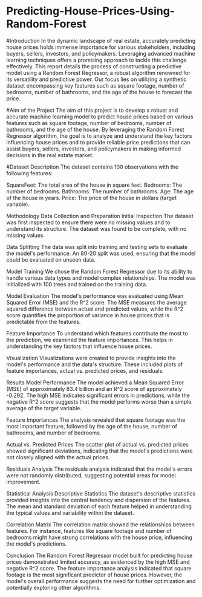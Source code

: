 # Predicting-House-Prices-Using-Random-Forest

#Introduction
In the dynamic landscape of real estate, accurately predicting house prices holds immense importance for various stakeholders, including buyers, sellers, investors, and policymakers. Leveraging advanced machine learning techniques offers a promising approach to tackle this challenge effectively. This report details the process of constructing a predictive model using a Random Forest Regressor, a robust algorithm renowned for its versatility and predictive power. Our focus lies on utilizing a synthetic dataset encompassing key features such as square footage, number of bedrooms, number of bathrooms, and the age of the house to forecast the price.

#Aim of the Project
The aim of this project is to develop a robust and accurate machine learning model to predict house prices based on various features such as square footage, number of bedrooms, number of bathrooms, and the age of the house. By leveraging the Random Forest Regressor algorithm, the goal is to analyze and understand the key factors influencing house prices and to provide reliable price predictions that can assist buyers, sellers, investors, and policymakers in making informed decisions in the real estate market.

#Dataset Description
The dataset contains 100 observations with the following features:

SquareFeet: The total area of the house in square feet.
Bedrooms: The number of bedrooms.
Bathrooms: The number of bathrooms.
Age: The age of the house in years.
Price: The price of the house in dollars (target variable).

Methodology
Data Collection and Preparation
Initial Inspection
The dataset was first inspected to ensure there were no missing values and to understand its structure. The dataset was found to be complete, with no missing values.

Data Splitting
The data was split into training and testing sets to evaluate the model's performance. An 80-20 split was used, ensuring that the model could be evaluated on unseen data.

Model Training
We chose the Random Forest Regressor due to its ability to handle various data types and model complex relationships. The model was initialized with 100 trees and trained on the training data.

Model Evaluation
The model's performance was evaluated using Mean Squared Error (MSE) and the R^2 score. The MSE measures the average squared difference between actual and predicted values, while the R^2 score quantifies the proportion of variance in house prices that is predictable from the features.

Feature Importance
To understand which features contribute the most to the prediction, we examined the feature importances. This helps in understanding the key factors that influence house prices.

Visualization
Visualizations were created to provide insights into the model's performance and the data's structure. These included plots of feature importances, actual vs. predicted prices, and residuals.

Results
Model Performance
The model achieved a Mean Squared Error (MSE) of approximately 83.4 billion and an R^2 score of approximately -0.292. The high MSE indicates significant errors in predictions, while the negative R^2 score suggests that the model performs worse than a simple average of the target variable.

Feature Importances
The analysis revealed that square footage was the most important feature, followed by the age of the house, number of bathrooms, and number of bedrooms.

Actual vs. Predicted Prices
The scatter plot of actual vs. predicted prices showed significant deviations, indicating that the model's predictions were not closely aligned with the actual prices.

Residuals Analysis
The residuals analysis indicated that the model's errors were not randomly distributed, suggesting potential areas for model improvement.

Statistical Analysis
Descriptive Statistics
The dataset's descriptive statistics provided insights into the central tendency and dispersion of the features. The mean and standard deviation of each feature helped in understanding the typical values and variability within the dataset.

Correlation Matrix
The correlation matrix showed the relationships between features. For instance, features like square footage and number of bedrooms might have strong correlations with the house price, influencing the model's predictions.

Conclusion
The Random Forest Regressor model built for predicting house prices demonstrated limited accuracy, as evidenced by the high MSE and negative R^2 score. The feature importance analysis indicated that square footage is the most significant predictor of house prices. However, the model's overall performance suggests the need for further optimization and potentially exploring other algorithms.
